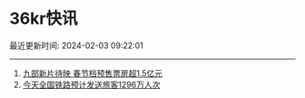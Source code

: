 # 36kr快讯

最近更新时间: 2024-02-03 09:22:01

--- 
1. [九部新片待映 春节档预售票房超1.5亿元](https://www.36kr.com/newsflashes/2632087539416195) 
2. [今天全国铁路预计发送旅客1296万人次](https://www.36kr.com/newsflashes/2632107920982279) 
